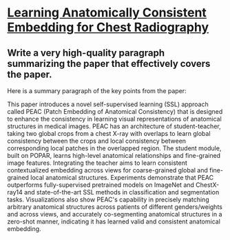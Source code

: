 # [Learning Anatomically Consistent Embedding for Chest Radiography](https://arxiv.org/abs/2312.00335)

## Write a very high-quality paragraph summarizing the paper that effectively covers the paper.

 Here is a summary paragraph of the key points from the paper:

This paper introduces a novel self-supervised learning (SSL) approach called PEAC (Patch Embedding of Anatomical Consistency) that is designed to enhance the consistency in learning visual representations of anatomical structures in medical images. PEAC has an architecture of student-teacher, taking two global crops from a chest X-ray with overlaps to learn global consistency between the crops and local consistency between corresponding local patches in the overlapped region. The student module, built on POPAR, learns high-level anatomical relationships and fine-grained image features. Integrating the teacher aims to learn consistent contextualized embedding across views for coarse-grained global and fine-grained local anatomical structures. Experiments demonstrate that PEAC outperforms fully-supervised pretrained models on ImageNet and ChestX-ray14 and state-of-the-art SSL methods in classification and segmentation tasks. Visualizations also show PEAC's capability in precisely matching arbitrary anatomical structures across patients of different genders/weights and across views, and accurately co-segmenting anatomical structures in a zero-shot manner, indicating it has learned valid and consistent anatomical embedding.
